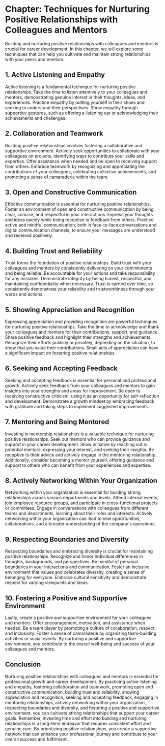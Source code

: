 Chapter: Techniques for Nurturing Positive Relationships with Colleagues and Mentors
====================================================================================

Building and nurturing positive relationships with colleagues and mentors is crucial for career development. In this chapter, we will explore some techniques that can help you cultivate and maintain strong relationships with your peers and mentors.

**1. Active Listening and Empathy**
-----------------------------------

Active listening is a fundamental technique for nurturing positive relationships. Take the time to listen attentively to your colleagues and mentors, demonstrating genuine interest in their thoughts, ideas, and experiences. Practice empathy by putting yourself in their shoes and seeking to understand their perspectives. Show empathy through supportive gestures, such as offering a listening ear or acknowledging their achievements and challenges.

**2. Collaboration and Teamwork**
---------------------------------

Building positive relationships involves fostering a collaborative and supportive environment. Actively seek opportunities to collaborate with your colleagues on projects, identifying ways to contribute your skills and expertise. Offer assistance when needed and be open to receiving support from others. Embrace teamwork by recognizing and appreciating the contributions of your colleagues, celebrating collective achievements, and promoting a sense of camaraderie within the team.

**3. Open and Constructive Communication**
------------------------------------------

Effective communication is essential for nurturing positive relationships. Foster an environment of open and constructive communication by being clear, concise, and respectful in your interactions. Express your thoughts and ideas openly while being receptive to feedback from others. Practice active and mindful communication, both in face-to-face conversations and digital communication channels, to ensure your messages are understood and received positively.

**4. Building Trust and Reliability**
-------------------------------------

Trust forms the foundation of positive relationships. Build trust with your colleagues and mentors by consistently delivering on your commitments and being reliable. Be accountable for your actions and take responsibility for any mistakes. Demonstrate integrity by being honest, respectful, and maintaining confidentiality when necessary. Trust is earned over time, so consistently demonstrate your reliability and trustworthiness through your words and actions.

**5. Showing Appreciation and Recognition**
-------------------------------------------

Expressing appreciation and providing recognition are powerful techniques for nurturing positive relationships. Take the time to acknowledge and thank your colleagues and mentors for their contributions, support, and guidance. Share positive feedback and highlight their strengths and achievements. Recognize their efforts publicly or privately, depending on the situation, to show that you value their contributions. Small acts of appreciation can have a significant impact on fostering positive relationships.

**6. Seeking and Accepting Feedback**
-------------------------------------

Seeking and accepting feedback is essential for personal and professional growth. Actively seek feedback from your colleagues and mentors to gain insights into your strengths and areas for improvement. Be open to receiving constructive criticism, using it as an opportunity for self-reflection and development. Demonstrate a growth mindset by embracing feedback with gratitude and taking steps to implement suggested improvements.

**7. Mentoring and Being Mentored**
-----------------------------------

Investing in mentorship relationships is a valuable technique for nurturing positive relationships. Seek out mentors who can provide guidance and support in your career development. Show initiative by reaching out to potential mentors, expressing your interest, and seeking their insights. Be receptive to their advice and actively engage in the mentoring relationship. Additionally, consider becoming a mentor yourself, offering guidance and support to others who can benefit from your experiences and expertise.

**8. Actively Networking Within Your Organization**
---------------------------------------------------

Networking within your organization is essential for building strong relationships across various departments and levels. Attend internal events, join employee resource groups, and participate in cross-functional projects or committees. Engage in conversations with colleagues from different teams and departments, learning about their roles and interests. Actively networking within your organization can lead to new opportunities, collaborations, and a broader understanding of the company's operations.

**9. Respecting Boundaries and Diversity**
------------------------------------------

Respecting boundaries and embracing diversity is crucial for maintaining positive relationships. Recognize and honor individual differences in thoughts, backgrounds, and perspectives. Be mindful of personal boundaries in your interactions and communication. Foster an inclusive environment that values and celebrates diversity, creating a sense of belonging for everyone. Embrace cultural sensitivity and demonstrate respect for varying viewpoints and ideas.

**10. Fostering a Positive and Supportive Environment**
-------------------------------------------------------

Lastly, create a positive and supportive environment for your colleagues and mentors. Offer encouragement, motivation, and assistance when needed. Be a team player by promoting a culture of collaboration, respect, and inclusivity. Foster a sense of camaraderie by organizing team-building activities or social events. By nurturing a positive and supportive environment, you contribute to the overall well-being and success of your colleagues and mentors.

**Conclusion**
--------------

Nurturing positive relationships with colleagues and mentors is essential for professional growth and career development. By practicing active listening and empathy, fostering collaboration and teamwork, promoting open and constructive communication, building trust and reliability, showing appreciation and recognition, seeking and accepting feedback, engaging in mentoring relationships, actively networking within your organization, respecting boundaries and diversity, and fostering a positive and supportive environment, you can cultivate strong relationships that support your career goals. Remember, investing time and effort into building and nurturing relationships is a long-term endeavor that requires consistent effort and genuine care. By prioritizing positive relationships, you create a supportive network that can enhance your professional journey and contribute to your overall success and fulfillment.
